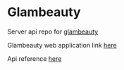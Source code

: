 # Glambeauty

Server api repo for [glambeauty](https://github.com/Icema2/glambeauty)

Glambeauty web application link [here](https://glambeauty.vercel.app)

Api reference [here](https://glambeauty-server.vercel.app/api/docs)
